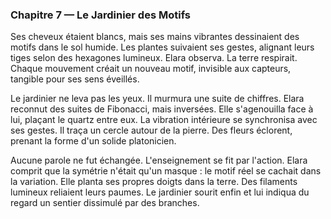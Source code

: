 ### Chapitre 7 — Le Jardinier des Motifs
Ses cheveux étaient blancs, mais ses mains vibrantes dessinaient des motifs dans le sol humide. Les plantes suivaient ses gestes, alignant leurs tiges selon des hexagones lumineux. Elara observa. La terre respirait. Chaque mouvement créait un nouveau motif, invisible aux capteurs, tangible pour ses sens éveillés.

Le jardinier ne leva pas les yeux. Il murmura une suite de chiffres. Elara reconnut des suites de Fibonacci, mais inversées. Elle s'agenouilla face à lui, plaçant le quartz entre eux. La vibration intérieure se synchronisa avec ses gestes. Il traça un cercle autour de la pierre. Des fleurs éclorent, prenant la forme d'un solide platonicien.

Aucune parole ne fut échangée. L'enseignement se fit par l'action. Elara comprit que la symétrie n'était qu'un masque : le motif réel se cachait dans la variation. Elle planta ses propres doigts dans la terre. Des filaments lumineux reliaient leurs paumes. Le jardinier sourit enfin et lui indiqua du regard un sentier dissimulé par des branches.
